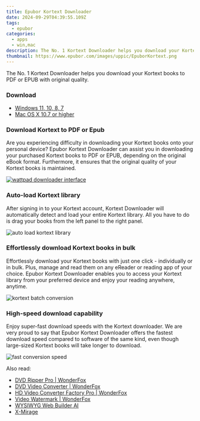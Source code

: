 ```yaml
---
title: Epubor Kortext Downloader
date: 2024-09-29T04:39:55.109Z
tags: 
  - epubor
categories: 
  - apps
  - win,mac
description: The No. 1 Kortext Downloader helps you download your Kortext books to PDF or EPUB with original quality.
thumbnail: https://www.epubor.com/images/uppic/EpuborKortext.png
---
```


The No. 1 Kortext Downloader helps you download your Kortext books to PDF or EPUB with original quality.

### Download

- [Windows 11, 10, 8, 7](https://secure.2checkout.com/order/checkout.php?QTY=1&AFFILIATE=108875&CART=1&CARD=2&DESIGN_TYPE=2&CURRENCY=USD&ORDERSTYLE=nLWooJa5iLg=&PAY_TYPE=PAYPAL&PRODS=40649478&OPTIONS40649478=LAlife)
- [Mac OS X 10.7 or higher](https://secure.2checkout.com/order/checkout.php?QTY=1&AFFILIATE=108875&CART=1&CARD=2&DESIGN_TYPE=2&CURRENCY=USD&ORDERSTYLE=nLWooJa5iLg=&PAY_TYPE=PAYPAL&PRODS=40713021&OPTIONS40713021=LAlife)

### Download Kortext to PDF or Epub

Are you experiencing difficulty in downloading your Kortext books onto your personal device? Epubor Kortext Downloader can assist you in downloading your purchased Kortext books to PDF or EPUB, depending on the original eBook format. Furthermore, it ensures that the original quality of your Kortext books is maintained.

[![wattpad downloader interface](https://www.epubor.com/images/uppic/download-kortext-successfully-playbutton.png)](https://www.youtube.com/watch?v=VJAAIBMVcnQ)

### Auto-load Kortext library

After signing in to your Kortext account, Kortext Downloader will automatically detect and load your entire Kortext library. All you have to do is drag your books from the left panel to the right panel.

![auto load kortext library](https://www.epubor.com/kortext-downloader.htmlimages/uppic/auto-load-library-kortext.png)

### Effortlessly download Kortext books in bulk

Effortlessly download your Kortext books with just one click - individually or in bulk. Plus, manage and read them on any eReader or reading app of your choice. Epubor Kortext Downloader enables you to access your Kortext library from your preferred device and enjoy your reading anywhere, anytime.

![kortext batch conversion](https://www.epubor.com/images/uppic/kortext-batch-download-1.png)

### High-speed download capability

Enjoy super-fast download speeds with the Kortext downloader. We are very proud to say that Epubor Kortext Downloader offers the fastest download speed compared to software of the same kind, even though large-sized Kortext books will take longer to download.

![fast conversion speed](https://www.epubor.com/images/fast-conversion.png)

<ins class="adsbygoogle"
      style="display:block"
      data-ad-client="ca-pub-7571918770474297"
      data-ad-slot="8358498916"
      data-ad-format="auto"
      data-full-width-responsive="true"></ins>

<span class="atpl-alsoreadstyle">Also read:</span>
<div><ul>
<li><a href="https://tools.techidaily.com/videoconverterfactory/dvd-ripper/"><u>DVD Ripper Pro | WonderFox</u></a></li>
<li><a href="https://tools.techidaily.com/videoconverterfactory/dvd-video-converter/"><u>DVD Video Converter | WonderFox</u></a></li>
<li><a href="https://tools.techidaily.com/videoconverterfactory/hd-video-converter/"><u>HD Video Converter Factory Pro | WonderFox</u></a></li>
<li><a href="https://tools.techidaily.com/videoconverterfactory/video-watermark/"><u>Video Watermark | WonderFox</u></a></li>
<li><a href="https://tools.techidaily.com/wysiwygwebbuilder/download/"><u>WYSIWYG Web Builder AI</u></a></li>
<li><a href="https://tools.techidaily.com/x-mirage/download/"><u>X-Mirage</u></a></li>
</ul></div>

